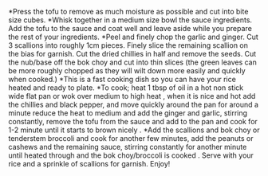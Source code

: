 *Press the tofu to remove as much moisture as possible and cut into bite size cubes.
*Whisk together in a medium size bowl the sauce ingredients. Add the tofu to the sauce and coat well and leave aside while you prepare the rest of your ingredients.
*Peel and finely chop the garlic and ginger. Cut 3 scallions into roughly 1cm pieces. Finely slice the remaining scallion on the bias for garnish. Cut the dried chillies in half and remove the seeds. Cut the nub/base off the bok choy and cut into thin slices (the green leaves can be more roughly chopped as they will wilt down more easily and quickly when cooked.)
*This is a fast cooking dish so you can have your rice heated and ready to plate.
*To cook; heat 1 tbsp of oil in a hot non stick wide flat pan or wok over medium to high heat , when it is nice and hot add the chillies and black pepper, and move quickly around the pan for around a minute reduce the heat to medium and add the ginger and garlic, stirring constantly, remove the tofu from the sauce and add to the pan and cook for 1-2 minute until it starts to brown nicely .
*Add the scallions and bok choy or tenderstem broccoli and cook for another few minutes, add the peanuts or cashews and the remaining sauce, stirring constantly for another minute until heated through and the bok choy/broccoli is cooked . Serve with your rice and a sprinkle of scallions for garnish. Enjoy!
